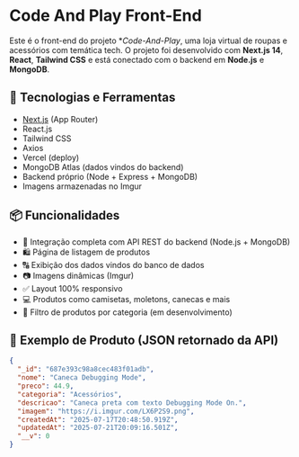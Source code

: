 # Code And Play Front-End

Este é o front-end do projeto **Code-And-Play*, uma loja virtual de roupas e acessórios com temática tech. O projeto foi desenvolvido com **Next.js 14**, **React**, **Tailwind CSS** e está conectado com o backend em **Node.js** e **MongoDB**.

## 📁 Tecnologias e Ferramentas

- [Next.js](https://nextjs.org/) (App Router)
- React.js
- Tailwind CSS
- Axios
- Vercel (deploy)
- MongoDB Atlas (dados vindos do backend)
- Backend próprio (Node + Express + MongoDB)
- Imagens armazenadas no Imgur

## 📦 Funcionalidades

- 🔄 Integração completa com API REST do backend (Node.js + MongoDB)
- 🛍️ Página de listagem de produtos
- 🔠 Exibição dos dados vindos do banco de dados
- 📷 Imagens dinâmicas (Imgur)
- ✅ Layout 100% responsivo
- 💻 Produtos como camisetas, moletons, canecas e mais
- 🔎 Filtro de produtos por categoria (em desenvolvimento)

## 📸 Exemplo de Produto (JSON retornado da API)

```json
{
  "_id": "687e393c98a8cec483f01adb",
  "nome": "Caneca Debugging Mode",
  "preco": 44.9,
  "categoria": "Acessórios",
  "descricao": "Caneca preta com texto Debugging Mode On.",
  "imagem": "https://i.imgur.com/LX6P2S9.png",
  "createdAt": "2025-07-17T20:48:50.919Z",
  "updatedAt": "2025-07-21T20:09:16.501Z",
  "__v": 0
}
